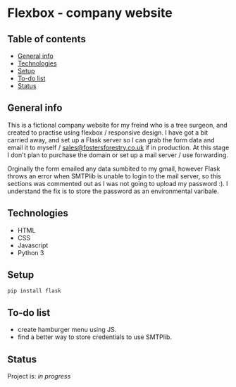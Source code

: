 # Flexbox - company website

## Table of contents

* [General info](#general-info)
* [Technologies](#technologies)
* [Setup](#setup)
* [To-do list](#to-do-list)
* [Status](#status)

## General info

This is a fictional company website for my freind who is a tree surgeon, and created to practise using flexbox / responsive design. I have got a bit carried away, and set up a Flask server so I can grab the form data and email it to myself / sales@fostersforestry.co.uk if in production. At this stage I don't plan to purchase the domain or set up a mail server / use forwarding.

Orginally the form emailed any data sumbited to my gmail, however Flask throws an error when SMTPlib is unable to login to the mail server, so this sections was commented out as I was not going to upload my password :). I understand the fix is to store the password as an environmental varibale. 

## Technologies

* HTML
* CSS
* Javascript
* Python 3

## Setup

``` terminal
pip install flask
```

## To-do list

* create hamburger menu using JS.
* find a better way to store credentials to use SMTPlib.

## Status

Project is: _in progress_
